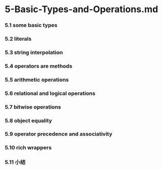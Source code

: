 # 5-Basic-Types-and-Operations.md


### 5.1 some basic types


### 5.2 literals


### 5.3 string interpolation



### 5.4 operators are methods

### 5.5 arithmetic operations



### 5.6 relational and logical operations


### 5.7 bitwise operations


### 5.8 object equality


### 5.9 operator precedence and associativity


### 5.10 rich wrappers

### 5.11 小结
 

